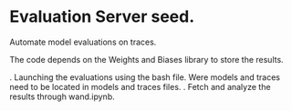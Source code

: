 # Evaluation Server seed.
Automate model evaluations on traces.

The code depends on the Weights and Biases library to store the results.  

. Launching the evaluations using the bash file. Were models and traces need to be located in models and traces files.
. Fetch and analyze the results through wand.ipynb. 
